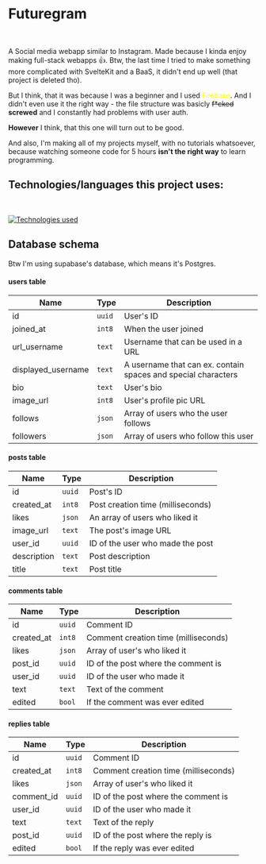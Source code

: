# Futuregram
<br/>

A Social media webapp similar to Instagram. Made because I kinda enjoy making full-stack webapps 👍.
Btw, the last time I tried to make something more complicated with SvelteKit and a BaaS, it didn't end up well (that project is deleted tho).

But I think, that it was because I was a beginner and I used <span style="color:yellow">Firebase</span>. And I didn't even use it the right way - the file structure was basicly ~~f*cked~~ **screwed** and I constantly had problems with user auth.

__However__ I think, that this one will turn out to be good.

And also, I'm making all of my projects myself, with no tutorials whatsoever, because watching someone code for 5 hours **isn't the right way** to learn programming.

## Technologies/languages this project uses:
<br/>

[![Technologies used](https://skillicons.dev/icons?i=svelte,typescript,supabase)](/)

## Database schema
Btw I'm using supabase's database, which means it's Postgres.

#### users table

| Name | Type | Description |
| --- | --- | --- |
| id | `uuid` | User's ID |
| joined_at | `int8` | When the user joined |
| url_username | `text` | Username that can be used in a URL |
| displayed_username | `text` | A username that can ex. contain spaces and special characters |
| bio | `text` | User's bio |
| image_url | `int8`| User's profile pic URL |
| follows | `json`| Array of users who the user follows |
| followers | `json`| Array of users who follow this user |

#### posts table

| Name | Type | Description |
| --- | --- | --- |
| id | `uuid` | Post's ID |
| created_at | `int8` | Post creation time (milliseconds) |
| likes | `json` | An array of users who liked it |
| image_url | `text` | The post's image URL |
| user_id | `uuid` | ID of the user who made the post |
| description | `text` | Post description |
| title | `text` | Post title |

#### comments table

| Name | Type | Description |
| --- | --- | --- |
| id | `uuid` | Comment ID |
| created_at | `int8` | Comment creation time (milliseconds) |
| likes | `json` | Array of user's who liked it |
| post_id | `uuid` | ID of the post where the comment is |
| user_id | `uuid` | ID of the user who made it |
| text | `text` | Text of the comment |
| edited | `bool` | If the comment was ever edited |

#### replies table

| Name | Type | Description |
| --- | --- | --- |
| id | `uuid` | Comment ID |
| created_at | `int8` | Comment creation time (milliseconds) |
| likes | `json` | Array of user's who liked it |
| comment_id | `uuid` | ID of the post where the comment is |
| user_id | `uuid` | ID of the user who made it |
| text | `text` | Text of the reply |
| post_id | `uuid` | ID of the post where the reply is |
| edited | `bool` | If the reply was ever edited |
